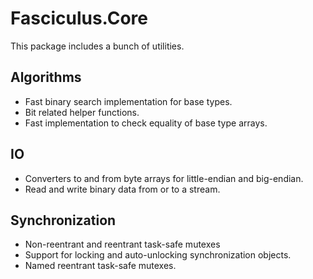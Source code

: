 ﻿# Fasciculus.Core

This package includes a bunch of utilities.

## Algorithms

- Fast binary search implementation for base types.
- Bit related helper functions.
- Fast implementation to check equality of base type arrays.

## IO

- Converters to and from byte arrays for little-endian and big-endian.
- Read and write binary data from or to a stream.

## Synchronization

- Non-reentrant and reentrant task-safe mutexes
- Support for locking and auto-unlocking synchronization objects.
- Named reentrant task-safe mutexes.